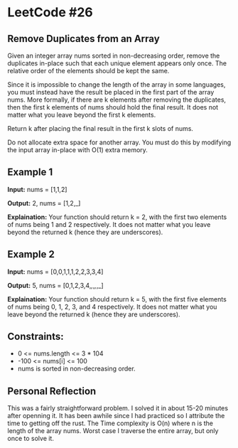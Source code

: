 # LeetCode #26

## Remove Duplicates from an Array

Given an integer array nums sorted in non-decreasing order, remove the duplicates in-place such that each unique element appears only once. The relative order of the elements should be kept the same.

Since it is impossible to change the length of the array in some languages, you must instead have the result be placed in the first part of the array nums. More formally, if there are k elements after removing the duplicates, then the first k elements of nums should hold the final result. It does not matter what you leave beyond the first k elements.

Return k after placing the final result in the first k slots of nums.

Do not allocate extra space for another array. You must do this by modifying the input array in-place with O(1) extra memory.

## Example 1

**Input:** nums = [1,1,2]

**Output:** 2, nums = [1,2,_]

**Explaination:** Your function should return k = 2, with the first two elements of nums being 1 and 2 respectively.
It does not matter what you leave beyond the returned k (hence they are underscores).

## Example 2

**Input:** nums = [0,0,1,1,1,2,2,3,3,4]

**Output:** 5, nums = [0,1,2,3,4,_,_,_,_,_]

**Explaination:** Your function should return k = 5, with the first five elements of nums being 0, 1, 2, 3, and 4 respectively.
It does not matter what you leave beyond the returned k (hence they are underscores).

## Constraints:

- 0 <= nums.length <= 3 \* 104
- -100 <= nums[i] <= 100
- nums is sorted in non-decreasing order.

## Personal Reflection

This was a fairly straightforward problem. I solved it in about 15-20 minutes after openning it. It has been awhile since I had practiced so I attribute the time to getting off the rust. The Time complexity is O(n) where n is the length of the array nums. Worst case I traverse the entire array, but only once to solve it.
